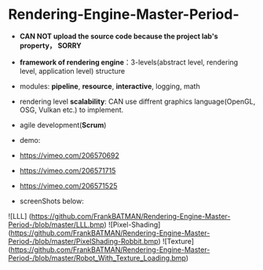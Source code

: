 # Rendering-Engine-Master-Period-

* **CAN NOT upload the source code because the project lab's property， SORRY**

* **framework of rendering engine**：3-levels(abstract level, rendering level, application level) structure
* modules: **pipeline**, **resource**, **interactive**, logging, math
* rendering level **scalability**: CAN use diffrent graphics language(OpenGL, OSG, Vulkan etc.) to implement.
* agile development(**Scrum**)

* demo:
 * <https://vimeo.com/206570692>
 * <https://vimeo.com/206571715>
 * <https://vimeo.com/206571525>
* screenShots below:

![LLL] (https://github.com/FrankBATMAN/Rendering-Engine-Master-Period-/blob/master/LLL.bmp)
![Pixel-Shading] (https://github.com/FrankBATMAN/Rendering-Engine-Master-Period-/blob/master/PixelShading-Robbit.bmp)
![Texture] (https://github.com/FrankBATMAN/Rendering-Engine-Master-Period-/blob/master/Robot_With_Texture_Loading.bmp)
